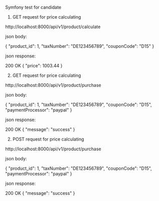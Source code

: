 Symfony test for candidate

1. GET request for price calculating

http://localhost:8000/api/v1/product/calculate

json body:

{
    "product_id": 1,
    "taxNumber": "DE123456789",
    "couponCode": "D15"
}

json response:

200 OK
{
    "price": 1003.44
}

2. GET request for price calculating

http://localhost:8000/api/v1/product/purchase

json body:

{
    "product_id": 1,
    "taxNumber": "DE123456789",
    "couponCode": "D15",
    "paymentProcessor": "paypal"
}

json response:

200 OK
{
    "message": "success"
}

2. POST request for price calculating

http://localhost:8000/api/v1/product/purchase

json body:

{
    "product_id": 1,
    "taxNumber": "DE123456789",
    "couponCode": "D15",
    "paymentProcessor": "paypal"
}

json response:

200 OK
{
    "message": "success"
}